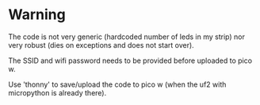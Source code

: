 # Warning

The code is not very generic (hardcoded number of leds in my strip)
nor very robust (dies on exceptions and does not start over).

The SSID and wifi password needs to be provided before uploaded to pico w.

Use 'thonny' to save/upload the code to pico w (when the uf2 with micropython is
already there).
